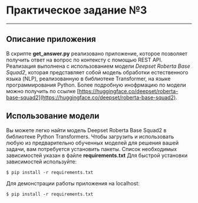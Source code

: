 # Практическое задание №3
___

## Описание приложения
В скрипте **get_answer.py** реализовано приложение, которое позволяет получить ответ на вопрос по контексту с помощью REST API.
Реализация выполнена с использованием модели *Deepset Roberta Base Squad2*, которая представляет собой модель обработки естественного языка (NLP), реализованную в библиотеке Transformer, на языке программирования Python.
Более подробную инофрмацию по модели можно получить по ссылке [https://huggingface.co/deepset/roberta-base-squad2](https://huggingface.co/deepset/roberta-base-squad2).

## Использование модели
Вы можете легко найти модель Deepset Roberta Base Squad2 в библиотеке Python Transformers. 
Чтобы загрузить и использовать любую из предварительно обученных моделей для решения вашей задачи, вам потребуется установить пакеты. Список необходимых зависимостей указан в файле **requirements.txt**
Для быстрой установки зависимостей используйте:
```
$ pip install -r requirements.txt
```
Для демонстрации работы приложения на localhost:
```
$ pip install -r requirements.txt
```
